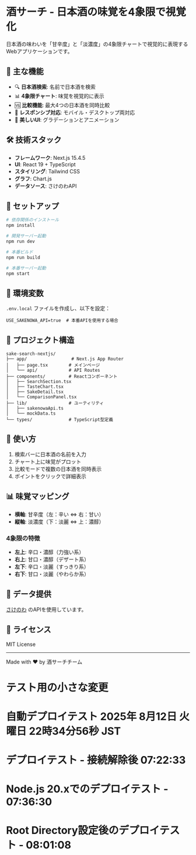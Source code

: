 # 酒サーチ - 日本酒の味覚を4象限で視覚化

日本酒の味わいを「甘辛度」と「淡濃度」の4象限チャートで視覚的に表現するWebアプリケーションです。

## 🌟 主な機能

- 🔍 **日本酒検索**: 名前で日本酒を検索
- 📊 **4象限チャート**: 味覚を視覚的に表示
- 🆚 **比較機能**: 最大4つの日本酒を同時比較
- 📱 **レスポンシブ対応**: モバイル・デスクトップ両対応
- 🎨 **美しいUI**: グラデーションとアニメーション

## 🛠 技術スタック

- **フレームワーク**: Next.js 15.4.5
- **UI**: React 19 + TypeScript
- **スタイリング**: Tailwind CSS
- **グラフ**: Chart.js
- **データソース**: さけのわAPI

## 🚀 セットアップ

```bash
# 依存関係のインストール
npm install

# 開発サーバー起動
npm run dev

# 本番ビルド
npm run build

# 本番サーバー起動
npm start
```

## 📝 環境変数

`.env.local` ファイルを作成し、以下を設定：

```
USE_SAKENOWA_API=true  # 本番APIを使用する場合
```

## 📁 プロジェクト構造

```
sake-search-nextjs/
├── app/                 # Next.js App Router
│   ├── page.tsx        # メインページ
│   └── api/            # API Routes
├── components/         # Reactコンポーネント
│   ├── SearchSection.tsx
│   ├── TasteChart.tsx
│   ├── SakeDetail.tsx
│   └── ComparisonPanel.tsx
├── lib/                # ユーティリティ
│   ├── sakenowaApi.ts
│   └── mockData.ts
└── types/              # TypeScript型定義
```

## 🎯 使い方

1. 検索バーに日本酒の名前を入力
2. チャート上に味覚がプロット
3. 比較モードで複数の日本酒を同時表示
4. ポイントをクリックで詳細表示

## 📊 味覚マッピング

- **横軸**: 甘辛度（左：辛い ⇔ 右：甘い）
- **縦軸**: 淡濃度（下：淡麗 ⇔ 上：濃醇）

### 4象限の特徴

- **左上**: 辛口・濃醇（力強い系）
- **右上**: 甘口・濃醇（デザート系）
- **左下**: 辛口・淡麗（すっきり系）
- **右下**: 甘口・淡麗（やわらか系）

## 🤝 データ提供

[さけのわ](https://sakenowa.com) のAPIを使用しています。

## 📄 ライセンス

MIT License

---

Made with ❤️ by 酒サーチチーム
# テスト用の小さな変更
# 自動デプロイテスト 2025年 8月12日 火曜日 22時34分56秒 JST
# デプロイテスト - 接続解除後 07:22:33
# Node.js 20.xでのデプロイテスト - 07:36:30
# Root Directory設定後のデプロイテスト - 08:01:08
